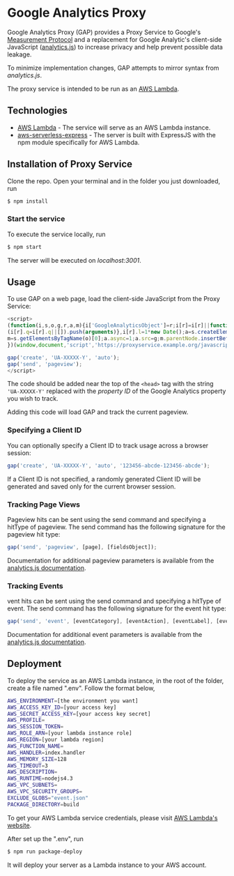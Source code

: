 # Google Analytics Proxy

Google Analytics Proxy (GAP) provides a Proxy Service to Google's [Measurement Protocol](https://developers.google.com/analytics/devguides/collection/protocol/v1/) and a replacement for Google Analytic's 
client-side JavaScript ([analytics.js](https://developers.google.com/analytics/devguides/collection/analyticsjs/))
to increase privacy and help prevent possible data leakage.

To minimize implementation changes, GAP attempts to mirror syntax from _analytics.js_.
 
The proxy service is intended to be run as an [AWS Lambda](https://aws.amazon.com/lambda/).

## Technologies

  - [AWS Lambda](https://aws.amazon.com/lambda/) - The service will serve as an AWS Lambda instance.
  - [aws-serverless-express](https://github.com/awslabs/aws-serverless-express) - The server is built with ExpressJS with the npm module specifically for AWS Lambda.


## Installation of Proxy Service

Clone the repo. Open your terminal and in the folder you just downloaded, run 
```sh
$ npm install
```

### Start the service
To execute the service locally, run 
```sh
$ npm start
```
The server will be executed on _localhost:3001_.

## Usage

To use GAP on a web page, load the client-side JavaScript from the Proxy Service:
 

```javascript
<script>
(function(i,s,o,g,r,a,m){i['GoogleAnalyticsObject']=r;i[r]=i[r]||function(){
(i[r].q=i[r].q||[]).push(arguments)},i[r].l=1*new Date();a=s.createElement(o),
m=s.getElementsByTagName(o)[0];a.async=1;a.src=g;m.parentNode.insertBefore(a,m)
})(window,document,'script','https://proxyservice.example.org/javascript/gaproxy.js','gap');

gap('create', 'UA-XXXXX-Y', 'auto');
gap('send', 'pageview');
</script>
```

The code should be added near the top of the `<head>` tag with the string `'UA-XXXXX-Y'` 
replaced with the _property ID_  of the Google Analytics property you wish to track.

Adding this code will load GAP and track the current pageview.

### Specifying a Client ID

You can optionally specify a Client ID to track usage across a browser session:

```javascript
gap('create', 'UA-XXXXX-Y', 'auto', '123456-abcde-123456-abcde');
```

If a Client ID is not specified, a randomly generated Client ID will be generated and saved
only for the current browser session.

### Tracking Page Views

Pageview hits can be sent using the send command and specifying a hitType of pageview. The send command has the following signature for the pageview hit type:

```javascript
gap('send', 'pageview', [page], [fieldsObject]);
```

Documentation for additional pageview parameters is available from the
[analytics.js documentation](https://developers.google.com/analytics/devguides/collection/analyticsjs/pages). 

### Tracking Events

vent hits can be sent using the send command and specifying a hitType of event. The send command has the following signature for the event hit type:

```javascript
gap('send', 'event', [eventCategory], [eventAction], [eventLabel], [eventValue], [fieldsObject]);
```
Documentation for additional event parameters is available from the
[analytics.js documentation](https://developers.google.com/analytics/devguides/collection/analyticsjs/events). 


## Deployment

To deploy the service as an AWS Lambda instance, in the root of the folder, create a file named ".env". Follow the format below,

```sh
AWS_ENVIRONMENT=[the environment you want]
AWS_ACCESS_KEY_ID=[your access key]
AWS_SECRET_ACCESS_KEY=[your access key secret]
AWS_PROFILE=
AWS_SESSION_TOKEN=
AWS_ROLE_ARN=[your lambda instance role]
AWS_REGION=[your lambda region]
AWS_FUNCTION_NAME=
AWS_HANDLER=index.handler
AWS_MEMORY_SIZE=128
AWS_TIMEOUT=3
AWS_DESCRIPTION=
AWS_RUNTIME=nodejs4.3
AWS_VPC_SUBNETS=
AWS_VPC_SECURITY_GROUPS=
EXCLUDE_GLOBS="event.json"
PACKAGE_DIRECTORY=build
```

To get your AWS Lambda service credentials, please visit [AWS Lambda's website](https://aws.amazon.com/lambda/).

After set up the ".env", run
```sh
$ npm run package-deploy
```

It will deploy your server as a Lambda instance to your AWS account.